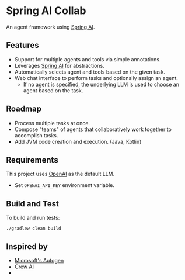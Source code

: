 # Spring AI Collab

An agent framework using [Spring AI](https://spring.io/projects/spring-ai).

## Features

- Support for multiple agents and tools via simple annotations.
- Leverages [Spring AI](https://spring.io/projects/spring-ai) for abstractions. 
- Automatically selects agent and tools based on the given task.
- Web chat interface to perform tasks and optionally assign an agent.
    - If no agent is specified, the underlying LLM is used to choose an agent based on the task. 

## Roadmap

- Process multiple tasks at once.
- Compose "teams" of agents that collaboratively work together to accomplish tasks.
- Add JVM code creation and execution. (Java, Kotlin)

## Requirements

This project uses [OpenAI](https://openai.com/) as the default LLM.

- Set `OPENAI_API_KEY` environment variable. 

## Build and Test

To build and run tests:
```shell
./gradlew clean build
```

## Inspired by

- [Microsoft's Autogen](https://www.microsoft.com/en-us/research/project/autogen/)
- [Crew AI](https://www.crewai.com/)
- 